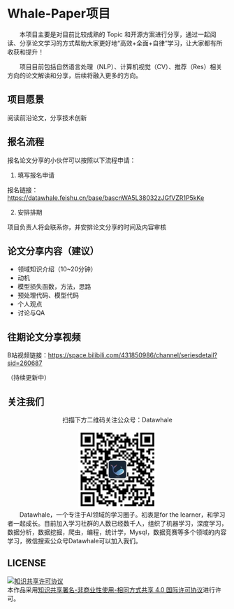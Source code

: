 # Whale-Paper项目

&emsp;&emsp;本项目主要是对目前比较成熟的 Topic 和开源方案进行分享，通过一起阅读、分享论文学习的方式帮助大家更好地“高效+全面+自律”学习，让大家都有所收获和提升！

&emsp;&emsp;项目目前包括自然语言处理（NLP）、计算机视觉（CV）、推荐（Res）相关方向的论文解读和分享，后续将融入更多的方向。

## 项目愿景

阅读前沿论文，分享技术创新

## 报名流程

报名论文分享的小伙伴可以按照以下流程申请：

1. 填写报名申请

报名链接：https://datawhale.feishu.cn/base/bascnWA5L38032zJGfVZR1P5kKe

2. 安排排期

项目负责人将会联系你，并安排论文分享的时间及内容审核

## 论文分享内容（建议）

- 领域知识介绍（10\~20分钟）
- 动机 
- 模型损失函数，方法，思路
- 预处理代码、模型代码
- 个人观点
- 讨论与QA

## 往期论文分享视频

B站视频链接：https://space.bilibili.com/431850986/channel/seriesdetail?sid=260687

（持续更新中）

## 关注我们
<div align=center>
<p>扫描下方二维码关注公众号：Datawhale</p>
<img src="images/qrcode.jpeg" width = "180" height = "180">
</div>
&emsp;&emsp;Datawhale，一个专注于AI领域的学习圈子。初衷是for the learner，和学习者一起成长。目前加入学习社群的人数已经数千人，组织了机器学习，深度学习，数据分析，数据挖掘，爬虫，编程，统计学，Mysql，数据竞赛等多个领域的内容学习，微信搜索公众号Datawhale可以加入我们。

## LICENSE
<a rel="license" href="http://creativecommons.org/licenses/by-nc-sa/4.0/"><img alt="知识共享许可协议" style="border-width:0" src="https://img.shields.io/badge/license-CC%20BY--NC--SA%204.0-lightgrey" /></a><br />本作品采用<a rel="license" href="http://creativecommons.org/licenses/by-nc-sa/4.0/">知识共享署名-非商业性使用-相同方式共享 4.0 国际许可协议</a>进行许可。